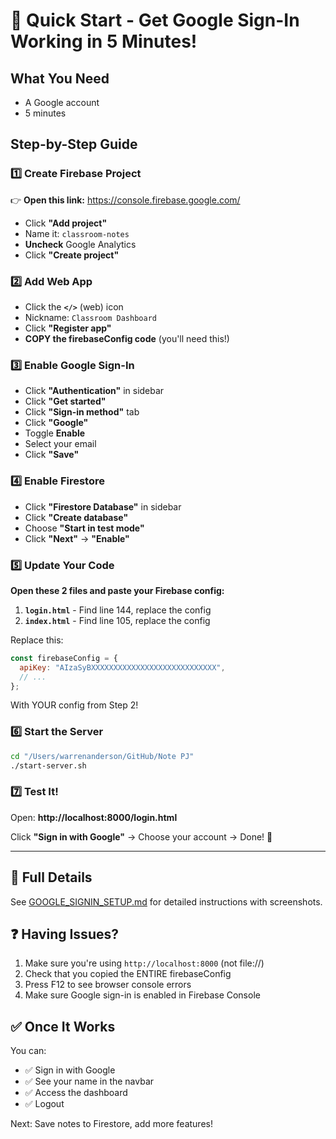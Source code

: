 # 🚀 Quick Start - Get Google Sign-In Working in 5 Minutes!

## What You Need
- A Google account
- 5 minutes

## Step-by-Step Guide

### 1️⃣ Create Firebase Project
👉 **Open this link:** https://console.firebase.google.com/

- Click **"Add project"**
- Name it: `classroom-notes`
- **Uncheck** Google Analytics
- Click **"Create project"**

### 2️⃣ Add Web App
- Click the **`</>`** (web) icon
- Nickname: `Classroom Dashboard`
- Click **"Register app"**
- **COPY the firebaseConfig code** (you'll need this!)

### 3️⃣ Enable Google Sign-In
- Click **"Authentication"** in sidebar
- Click **"Get started"**
- Click **"Sign-in method"** tab
- Click **"Google"**
- Toggle **Enable**
- Select your email
- Click **"Save"**

### 4️⃣ Enable Firestore
- Click **"Firestore Database"** in sidebar
- Click **"Create database"**
- Choose **"Start in test mode"**
- Click **"Next"** → **"Enable"**

### 5️⃣ Update Your Code

**Open these 2 files and paste your Firebase config:**

1. **`login.html`** - Find line 144, replace the config
2. **`index.html`** - Find line 105, replace the config

Replace this:
```javascript
const firebaseConfig = {
  apiKey: "AIzaSyBXXXXXXXXXXXXXXXXXXXXXXXXXXXX",
  // ...
};
```

With YOUR config from Step 2!

### 6️⃣ Start the Server

```bash
cd "/Users/warrenanderson/GitHub/Note PJ"
./start-server.sh
```

### 7️⃣ Test It!

Open: **http://localhost:8000/login.html**

Click **"Sign in with Google"** → Choose your account → Done! 🎉

---

## 📝 Full Details

See [GOOGLE_SIGNIN_SETUP.md](GOOGLE_SIGNIN_SETUP.md) for detailed instructions with screenshots.

## ❓ Having Issues?

1. Make sure you're using `http://localhost:8000` (not file://)
2. Check that you copied the ENTIRE firebaseConfig
3. Press F12 to see browser console errors
4. Make sure Google sign-in is enabled in Firebase Console

## ✅ Once It Works

You can:
- ✅ Sign in with Google
- ✅ See your name in the navbar
- ✅ Access the dashboard
- ✅ Logout

Next: Save notes to Firestore, add more features!
